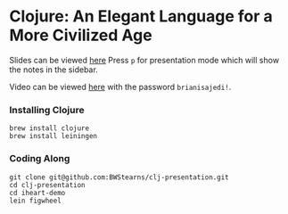 # Clojure: An Elegant Language for a More Civilized Age

Slides can be viewed [here](http://htmlpreview.github.io/?https://github.com/BWStearns/clj-presentation/blob/master/elegant-lang-more-civilized-age.html)
Press `p` for presentation mode which will show the notes in the sidebar.

Video can be viewed [here](https://vimeo.com/247536537) with the password `brianisajedi!`.

### Installing Clojure

```
brew install clojure
brew install leiningen
```

### Coding Along

```
git clone git@github.com:BWStearns/clj-presentation.git
cd clj-presentation
cd iheart-demo
lein figwheel
```
